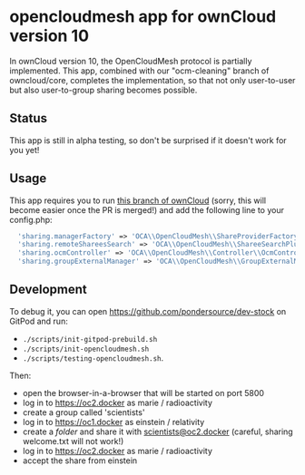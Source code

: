 # opencloudmesh app for ownCloud version 10

In ownCloud version 10, the OpenCloudMesh protocol is partially implemented. This app, combined with
our "ocm-cleaning" branch of owncloud/core, completes the implementation, so that not only user-to-user
but also user-to-group sharing becomes possible.

## Status
This app is still in alpha testing, so don't be surprised if it doesn't work for you yet!

## Usage
This app requires you to run [this branch of ownCloud](https://github.com/pondersource/core/tree/accept-ocm-to-groups)
(sorry, this will become easier once the PR is merged!) and add the following line to your config.php:
```php
  'sharing.managerFactory' => 'OCA\\OpenCloudMesh\\ShareProviderFactory',
  'sharing.remoteShareesSearch' => 'OCA\\OpenCloudMesh\\ShareeSearchPlugin',
  'sharing.ocmController' => 'OCA\\OpenCloudMesh\\Controller\\OcmController',
  'sharing.groupExternalManager' => 'OCA\\OpenCloudMesh\\GroupExternalManager',

```

## Development
To debug it, you can open https://github.com/pondersource/dev-stock
on GitPod and run:

* `./scripts/init-gitpod-prebuild.sh`
* `./scripts/init-opencloudmesh.sh`
* `./scripts/testing-opencloudmesh.sh`.

Then:
* open the browser-in-a-browser that will be started on port 5800
* log in to https://oc2.docker as marie / radioactivity
* create a group called 'scientists'
* log in to https://oc1.docker as einstein / relativity
* create a *folder* and share it with scientists@oc2.docker (careful, sharing welcome.txt will not work!)
* log in to https://oc2.docker as marie / radioactivity
* accept the share from einstein
